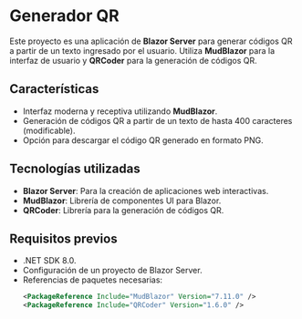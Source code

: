 # Generador QR

Este proyecto es una aplicación de **Blazor Server** para generar códigos QR a partir de un texto ingresado por el usuario. Utiliza **MudBlazor** para la interfaz de usuario y **QRCoder** para la generación de códigos QR.

## Características

- Interfaz moderna y receptiva utilizando **MudBlazor**.
- Generación de códigos QR a partir de un texto de hasta 400 caracteres (modificable).
- Opción para descargar el código QR generado en formato PNG.

## Tecnologías utilizadas

- **Blazor Server**: Para la creación de aplicaciones web interactivas.
- **MudBlazor**: Librería de componentes UI para Blazor.
- **QRCoder**: Librería para la generación de códigos QR.

## Requisitos previos

- .NET SDK 8.0.
- Configuración de un proyecto de Blazor Server.
- Referencias de paquetes necesarias:
    ```xml
    <PackageReference Include="MudBlazor" Version="7.11.0" />
    <PackageReference Include="QRCoder" Version="1.6.0" />
    ```
